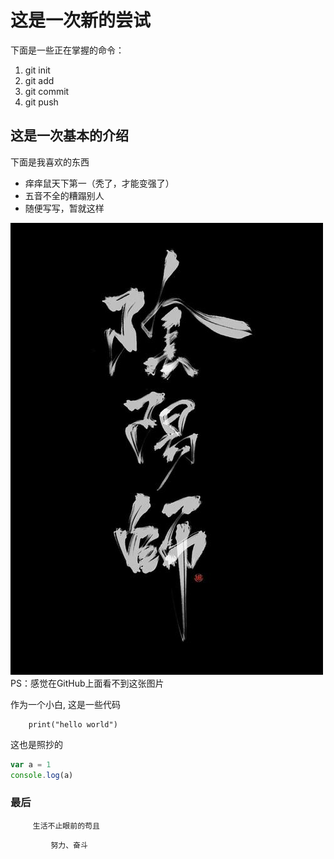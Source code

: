 # 这是一次新的尝试

下面是一些正在掌握的命令：
1. git init
2. git add
3. git commit
4. git push

## 这是一次基本的介绍

下面是我喜欢的东西
* 痒痒鼠天下第一（秃了，才能变强了）
* 五音不全的糟蹋别人
* 随便写写，暂就这样

![这是一张图片](23206.jpg)
PS：感觉在GitHub上面看不到这张图片


作为一个小白, 这是一些代码
        
        print("hello world")

这也是照抄的
```javascript
var a = 1
console.log(a)
```

### 最后

```
     生活不止眼前的苟且
```

             努力、奋斗